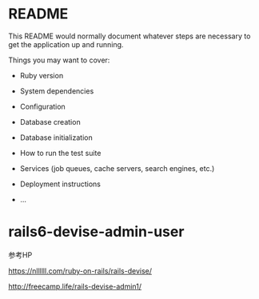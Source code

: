 # README

This README would normally document whatever steps are necessary to get the
application up and running.

Things you may want to cover:

* Ruby version

* System dependencies

* Configuration

* Database creation

* Database initialization

* How to run the test suite

* Services (job queues, cache servers, search engines, etc.)

* Deployment instructions

* ...
# rails6-devise-admin-user


参考HP

https://nllllll.com/ruby-on-rails/rails-devise/

http://freecamp.life/rails-devise-admin1/

